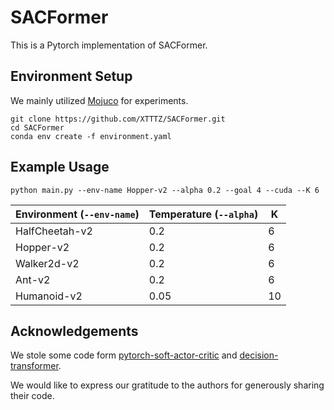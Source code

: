 # SACFormer
This is a Pytorch implementation of SACFormer.

## Environment Setup

We mainly utilized [Mojuco](https://github.com/openai/mujoco-py) for experiments.

```
git clone https://github.com/XTTTZ/SACFormer.git
cd SACFormer
conda env create -f environment.yaml
```
## Example Usage

```
python main.py --env-name Hopper-v2 --alpha 0.2 --goal 4 --cuda --K 6
```
| Environment **(`--env-name`)**| Temperature **(`--alpha`)**| K | 
| ---------------| -------------| -------------|
| HalfCheetah-v2| 0.2| 6|
| Hopper-v2| 0.2| 6|
| Walker2d-v2| 0.2| 6|
| Ant-v2| 0.2| 6|
| Humanoid-v2| 0.05| 10|

## Acknowledgements

We stole some code form [pytorch-soft-actor-critic](https://github.com/pranz24/pytorch-soft-actor-critic) and [decision-transformer](https://github.com/kzl/decision-transformer).

We would like to express our gratitude to the authors for generously sharing their code.




